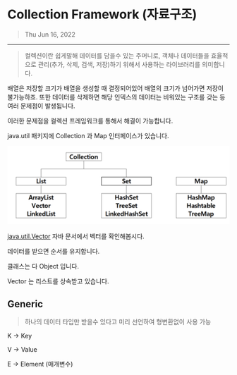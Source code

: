 # Collection Framework (자료구조)

> Thu Jun 16, 2022

---



> 컬렉션이란 쉽게말해 데이터를 담을수 있는 주머니로, 객체나 데이터들을 효율적으로 관리(추가, 삭제, 검색, 저장)하기 위해서 사용하는 라이브러리를 의미합니다.



배열은 저장할 크기가 배열을 생성할 때 결정되어있어 배열의 크기가 넘어가면 저장이 불가능하죠. 또한 데이터를 삭제하면 해당 인덱스의 데이터는 비워있는 구조를 갖는 등 여러 문제점이 발생됩니다.

이러한 문제점을 컬렉션 프레임워크를 통해서 해결이 가능합니다.

java.util 패키지에 Collection 과 Map 인터페이스가 있습니다.

![image-20220616132618417](java_collection_framework.assets/image-20220616132618417.png)



[java.util.Vector](https://docs.oracle.com/javase/8/docs/api/index.html) 자바 문서에서 벡터를 확인해봅시다.

데이터를 받으면 순서를 유지합니다.



클래스는 다 Object 입니다.

Vector 는 리스트를 상속받고 있습니다.





## Generic

> 하나의 데이터 타입만 받을수 있다고 미리 선언하여 형변환없이 사용 가능

K -> Key

V -> Value

E -> Element (매개변수)





